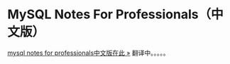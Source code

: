 # MySQL Notes For Professionals（中文版）
[mysql notes for professionals中文版在此 »](mysqlnotesforprofessionals.md)
翻译中。。。。。
